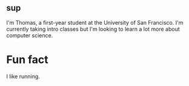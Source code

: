 ## sup
I'm Thomas, a first-year student at the University of San Francisco. I'm currently taking intro classes but I'm looking to learn a lot more about computer science.

# Fun fact
I like running.

<!--
**tomayyeung/tomayyeung** is a ✨ _special_ ✨ repository because its `README.md` (this file) appears on your GitHub profile.

Here are some ideas to get you started:

- 🔭 I’m currently working on ...
- 🌱 I’m currently learning ...
- 👯 I’m looking to collaborate on ...
- 🤔 I’m looking for help with ...
- 💬 Ask me about ...
- 📫 How to reach me: ...
- 😄 Pronouns: ...
- ⚡ Fun fact: ...
-->
